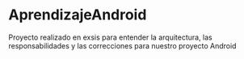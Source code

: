 # AprendizajeAndroid
Proyecto realizado en exsis para entender la arquitectura, las responsabilidades y las correcciones para nuestro proyecto Android

